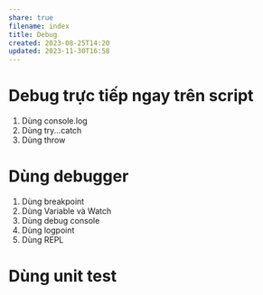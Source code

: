 ```yaml
---
share: true
filename: index
title: Debug
created: 2023-08-25T14:20
updated: 2023-11-30T16:58
---
```



# Debug trực tiếp ngay trên script
1. Dùng console.log
3. Dùng try...catch
4. Dùng throw

# Dùng debugger
1. Dùng breakpoint
2. Dùng Variable và Watch 
3. Dùng debug console
4. Dùng logpoint
5. Dùng REPL

# Dùng unit test
